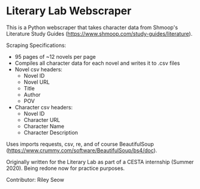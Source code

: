 
# Literary Lab Webscraper

This is a Python webscraper that takes character data from Shmoop's Literature Study Guides (https://www.shmoop.com/study-guides/literature). 

Scraping Specifications: 
- 95 pages of ~12 novels per page
- Compiles all character data for each novel and writes it to .csv files
- Novel csv headers: 
    - Novel ID
    - Novel URL
    - Title
    - Author
    - POV
- Character csv headers:
    - Novel ID
    - Character URL
    - Character Name
    - Character Description

Uses imports requests, csv, re, and of course BeautifulSoup (https://www.crummy.com/software/BeautifulSoup/bs4/doc).

Originally written for the Literary Lab as part of a CESTA internship (Summer 2020). Being redone now for practice purposes.

Contributor: Riley Seow

